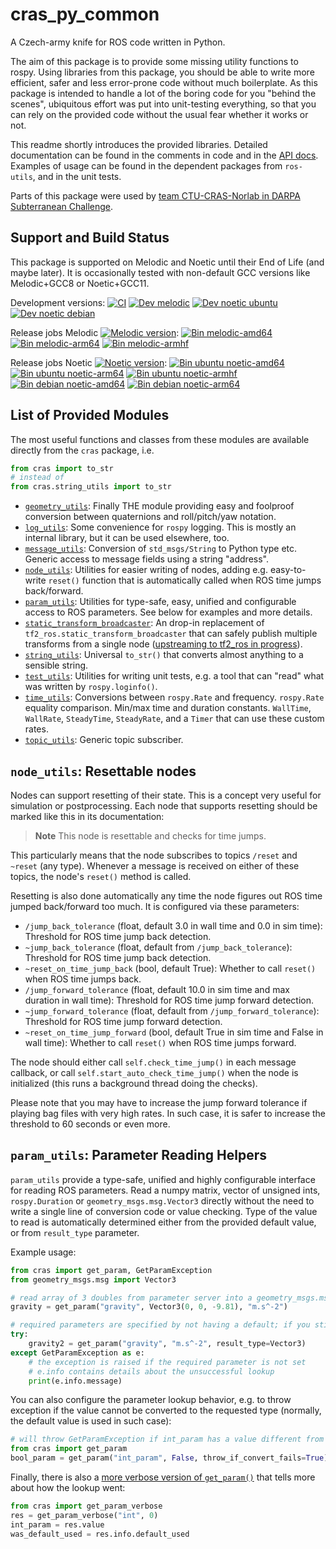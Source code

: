 # cras\_py\_common

A Czech-army knife for ROS code written in Python.

The aim of this package is to provide some missing utility functions to rospy. Using libraries from this package, you should be able to write more efficient, safer and less error-prone code without much boilerplate. As this package is intended to handle a lot of the boring code for you "behind the scenes", ubiquitous effort was put into unit-testing everything, so that you can rely on the provided code without the usual fear whether it works or not.

This readme shortly introduces the provided libraries. Detailed documentation can be found in the comments in code and in the [API docs](https://docs.ros.org/en/api/cras_py_common/html/). Examples of usage can be found in the dependent packages from `ros-utils`, and in the unit tests.

Parts of this package were used by [team CTU-CRAS-Norlab in DARPA Subterranean Challenge](https://robotics.fel.cvut.cz/cras/darpa-subt/).


## Support and Build Status

This package is supported on Melodic and Noetic until their End of Life (and maybe later). It is occasionally tested with non-default GCC versions like Melodic+GCC8 or Noetic+GCC11.

Development versions: [![CI](https://github.com/ctu-vras/ros-utils/actions/workflows/ci.yaml/badge.svg)](https://github.com/ctu-vras/ros-utils/actions/workflows/ci.yaml)
[![Dev melodic](https://build.ros.org/job/Mdev__cras_ros_utils__ubuntu_bionic_amd64/badge/icon?subject=melodic+ubuntu)](https://build.ros.org/job/Mdev__cras_ros_utils__ubuntu_bionic_amd64/)
[![Dev noetic ubuntu](https://build.ros.org/job/Ndev__cras_ros_utils__ubuntu_focal_amd64/badge/icon?subject=noetic+ubuntu)](https://build.ros.org/job/Ndev__cras_ros_utils__ubuntu_focal_amd64/)
[![Dev noetic debian](https://build.ros.org/job/Ndev_db__cras_ros_utils__debian_buster_amd64/badge/icon?subject=noetic+debian)](https://build.ros.org/job/Ndev_db__cras_ros_utils__debian_buster_amd64/)

Release jobs Melodic
[![Melodic version](https://img.shields.io/ros/v/melodic/cras_ros_utils)](http://packages.ros.org/ros/ubuntu/pool/main/r/ros-melodic-cras-cpp-common/):
[![Bin melodic-amd64](https://build.ros.org/job/Mbin_uB64__cras_py_common__ubuntu_bionic_amd64__binary/badge/icon?subject=bionic+amd64)](https://build.ros.org/job/Mbin_uB64__cras_py_common__ubuntu_bionic_amd64__binary/)
[![Bin melodic-arm64](https://build.ros.org/job/Mbin_ubv8_uBv8__cras_py_common__ubuntu_bionic_arm64__binary/badge/icon?subject=bionic+arm64)](https://build.ros.org/job/Mbin_ubv8_uBv8__cras_py_common__ubuntu_bionic_arm64__binary/)
[![Bin melodic-armhf](https://build.ros.org/job/Mbin_ubhf_uBhf__cras_py_common__ubuntu_bionic_armhf__binary/badge/icon?subject=bionic+armhf)](https://build.ros.org/job/Mbin_ubhf_uBhf__cras_py_common__ubuntu_bionic_armhf__binary/)

Release jobs Noetic
[![Noetic version](https://img.shields.io/ros/v/noetic/cras_ros_utils)](http://packages.ros.org/ros/ubuntu/pool/main/r/ros-noetic-cras-cpp-common/):
[![Bin ubuntu noetic-amd64](https://build.ros.org/job/Nbin_uF64__cras_py_common__ubuntu_focal_amd64__binary/badge/icon?subject=focal+amd64)](https://build.ros.org/job/Nbin_uF64__cras_py_common__ubuntu_focal_amd64__binary/)
[![Bin ubuntu noetic-arm64](https://build.ros.org/job/Nbin_ufv8_uFv8__cras_py_common__ubuntu_focal_arm64__binary/badge/icon?subject=focal+arm64)](https://build.ros.org/job/Nbin_ufv8_uFv8__cras_py_common__ubuntu_focal_arm64__binary/)
[![Bin ubuntu noetic-armhf](https://build.ros.org/job/Nbin_ufhf_uFhf__cras_py_common__ubuntu_focal_armhf__binary/badge/icon?subject=focal+armhf)](https://build.ros.org/job/Nbin_ufhf_uFhf__cras_py_common__ubuntu_focal_armhf__binary/)
[![Bin debian noetic-amd64](https://build.ros.org/job/Nbin_db_dB64__cras_py_common__debian_buster_amd64__binary/badge/icon?subject=buster+amd64)](https://build.ros.org/job/Nbin_db_dB64__cras_py_common__debian_buster_amd64__binary/)
[![Bin debian noetic-arm64](https://build.ros.org/job/Nbin_dbv8_dBv8__cras_py_common__debian_buster_arm64__binary/badge/icon?subject=buster+arm64)](https://build.ros.org/job/Nbin_dbv8_dBv8__cras_py_common__debian_buster_arm64__binary/)

## List of Provided Modules

The most useful functions and classes from these modules are available directly from the `cras` package, i.e.

```python
from cras import to_str
# instead of
from cras.string_utils import to_str
```

- [`geometry_utils`](https://docs.ros.org/en/api/cras_py_common/html/cras.html#module-cras.geometry_utils): Finally THE module providing easy and foolproof conversion between quaternions and roll/pitch/yaw notation.
- [`log_utils`](https://docs.ros.org/en/api/cras_py_common/html/cras.html#module-cras.log_utils): Some convenience for `rospy` logging. This is mostly an internal library, but it can be used elsewhere, too.
- [`message_utils`](https://docs.ros.org/en/api/cras_py_common/html/cras.html#module-cras.message_utils): Conversion of `std_msgs/String` to Python type etc. Generic access to message fields using a string "address".
- [`node_utils`](https://docs.ros.org/en/api/cras_py_common/html/cras.html#module-cras.node_utils): Utilities for easier writing of nodes, adding e.g. easy-to-write `reset()` function that is automatically called when ROS time jumps back/forward.
- [`param_utils`](https://docs.ros.org/en/api/cras_py_common/html/cras.html#module-cras.param_utils): Utilities for type-safe, easy, unified and configurable access to ROS parameters. See below for examples and more details.
- [`static_transform_broadcaster`](https://docs.ros.org/en/api/cras_py_common/html/cras.html#module-cras.static_transform_broadcaster): An drop-in replacement of `tf2_ros.static_transform_broadcaster` that can safely publish multiple transforms from a single node ([upstreaming to tf2_ros in progress](https://github.com/ros/geometry2/pull/484)).
- [`string_utils`](https://docs.ros.org/en/api/cras_py_common/html/cras.html#module-cras.string_utils): Universal `to_str()` that converts almost anything to a sensible string.
- [`test_utils`](https://docs.ros.org/en/api/cras_py_common/html/cras.html#module-cras.test_utils): Utilities for writing unit tests, e.g. a tool that can "read" what was written by `rospy.loginfo()`.
- [`time_utils`](https://docs.ros.org/en/api/cras_py_common/html/cras.html#module-cras.time_utils): Conversions between `rospy.Rate` and frequency. `rospy.Rate` equality comparison. Min/max time and duration constants. `WallTime`, `WallRate`, `SteadyTime`, `SteadyRate`, and a `Timer` that can use these custom rates.
- [`topic_utils`](https://docs.ros.org/en/api/cras_py_common/html/cras.html#module-cras.topic_utils): Generic topic subscriber.

## `node_utils`: Resettable nodes

Nodes can support resetting of their state. This is a concept very useful for simulation or postprocessing. Each node that supports resetting should be marked like this in its documentation:

> **Note**
> This node is resettable and checks for time jumps.

This particularly means that the node subscribes to topics `/reset` and `~reset` (any type). Whenever a message is received on either of these topics, the node's `reset()` method is called.

Resetting is also done automatically any time the node figures out ROS time jumped back/forward too much. It is configured via these parameters:
- `/jump_back_tolerance` (float, default 3.0 in wall time and 0.0 in sim time):
  Threshold for ROS time jump back detection.
- `~jump_back_tolerance` (float, default from `/jump_back_tolerance`): Threshold for ROS time jump back detection.
- `~reset_on_time_jump_back` (bool, default True): Whether to call `reset()` when ROS time jumps back.
- `/jump_forward_tolerance` (float, default 10.0 in sim time and max duration in wall time):
  Threshold for ROS time jump forward detection.
- `~jump_forward_tolerance` (float, default from `/jump_forward_tolerance`):
  Threshold for ROS time jump forward detection.
- `~reset_on_time_jump_forward` (bool, default True in sim time and False in wall time):
  Whether to call `reset()` when ROS time jumps forward.

The node should either call `self.check_time_jump()` in each message callback, or call `self.start_auto_check_time_jump()` when the node is initialized (this runs a background thread doing the checks).

Please note that you may have to increase the jump forward tolerance if playing bag files with very high rates. In such case, it is safer to increase the threshold to 60 seconds or even more.

## `param_utils`: Parameter Reading Helpers

`param_utils` provide a type-safe, unified and highly configurable interface for reading ROS parameters. Read a numpy matrix, vector of unsigned ints, `rospy.Duration` or `geometry_msgs.msg.Vector3` directly without the need to write a single line of conversion code or value checking. Type of the value to read is automatically determined either from the provided default value, or from `result_type` parameter.

Example usage:

```python
from cras import get_param, GetParamException
from geometry_msgs.msg import Vector3

# read array of 3 doubles from parameter server into a geometry_msgs.msg.Vector3, defaulting to the specified vector if not set.
gravity = get_param("gravity", Vector3(0, 0, -9.81), "m.s^-2")

# required parameters are specified by not having a default; if you still want conversion to some type, use result_type
try:
    gravity2 = get_param("gravity", "m.s^-2", result_type=Vector3)
except GetParamException as e:
    # the exception is raised if the required parameter is not set
    # e.info contains details about the unsuccessful lookup
    print(e.info.message)
```

You can also configure the parameter lookup behavior, e.g. to throw exception if the value cannot be converted to the requested type (normally, the default value is used in such case):

```python
# will throw GetParamException if int_param has a value different from 0 and 1
from cras import get_param
bool_param = get_param("int_param", False, throw_if_convert_fails=True)
```

Finally, there is also a [more verbose version of `get_param()`](https://docs.ros.org/en/api/cras_py_common/html/cras.html#cras.param_utils.get_param_verbose) that tells more about how the lookup went:

```python
from cras import get_param_verbose
res = get_param_verbose("int", 0)
int_param = res.value
was_default_used = res.info.default_used
```
